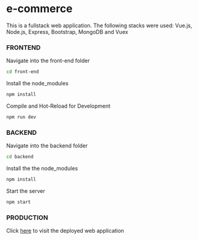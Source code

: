 # e-commerce

This is a fullstack web application. 
The following stacks were used: Vue.js, Node.js, Express, Bootstrap, MongoDB and Vuex

### FRONTEND

Navigate into the front-end folder

```sh
cd front-end
```

Install the node_modules

```sh
npm install
```

Compile and Hot-Reload for Development

```sh
npm run dev
```

### BACKEND

Navigate into the backend folder

```sh
cd backend
```

Install the the node_modules

```sh
npm install
```

Start the server

```sh
npm start
```

### PRODUCTION

Click [here](https://e-commerce-peach-delta.vercel.app/) to visit the deployed web application